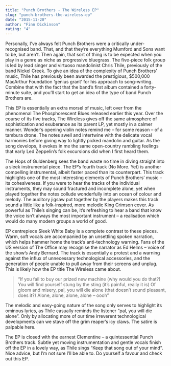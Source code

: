 ```yaml
---
title: "Punch Brothers - The Wireless EP"
slug: "punch-brothers-the-wireless-ep"
date: "2015-11-20"
author: "Finn Dickinson"
rating: "4"
---
```


Personally, I’ve always felt Punch Brothers were a critically under-recognised band. That, and that they’re everything Mumford and Sons want to be, but aren’t. Then again, that sort of thing is to be expected when you play in a genre as niche as progressive bluegrass. The five-piece folk group is led by lead singer and virtuoso mandolinist Chris Thile, previously of the band Nickel Creek. To give an idea of the complexity of Punch Brothers’ music, Thile has previously been awarded the prestigious, $500,000 MacArthur Foundation ‘genius grant’ for his approach to song-writing. Combine that with the fact that the band’s first album contained a forty-minute suite, and you’ll start to get an idea of the type of band Punch Brothers are.

This EP is essentially an extra morsel of music, left over from the phenomenal The Phosphorescent Blues released earlier this year. Over the course of its five tracks, The Wireless gives off the same atmosphere of sophistication and exuberance as its parent LP, yet mostly in a calmer manner. Wonder’s opening violin notes remind me – for some reason – of a tambura drone. The notes swell and intertwine with the delicate vocal harmonies before giving way to lightly picked mandolin and guitar. As the song develops, it evokes in me the same open-country rambling feelings that early Led Zeppelin’s folk excursions did when I first heard them.

The Hops of Guldenberg sees the band waste no time in diving straight into a sleek instrumental piece. The EP’s fourth track (No More. Yet) is another compelling instrumental, albeit faster paced than its counterpart. This track highlights one of the most interesting elements of Punch Brothers’ music – its cohesiveness. If you were to hear the tracks of the individual instruments, they may sound fractured and incomplete alone, yet when played together the notes collude wonderfully into an ocean of colour and melody. The auditory jigsaw put together by the players makes this track sound a little like a folk-inspired, more melodic King Crimson cover. As powerful as Thile’s singing can be, it’s refreshing to hear a band that know the voice isn’t always the most important instrument – a realisation which would do many modern groups a world of good.

EP centrepiece Sleek White Baby is a complete contrast to these pieces. Warm, soft vocals are accompanied by an unsettling spoken narration, which helps hammer home the track’s anti-technology warning. Fans of the US version of The Office may recognise the narrator as Ed Helms – voice of the show’s Andy Bernard. The track is essentially a protest and a warning against the influx of unnecessary technological accessories, and the generation of people unable to pull away from their screens and unplug. This is likely how the EP title The Wireless came about.

> “If you fail to buy our prized new machine (why would you do that?) You will find yourself stung by the sting (it’s painful, really it is) Of gloom and misery, pal, you will die alone (that doesn’t sound pleasant, does it?) Alone, alone, alone, alone – oooh”

The melodic and easy-going nature of the song only serves to highlight its ominous lyrics, as Thile casually reminds the listener “pal, you will die alone”. Only by allocating more of our time irreverent technological developments can we stave off the grim reaper’s icy claws. The satire is palpable here.

The EP is closed with the earnest Clementine – a quintessential Punch Brothers track. Subtle yet moving instrumentation and gentle vocals finish off the EP in a lovely way, as Thile sings “Keep that song out of your mind”. Nice advice, but I’m not sure I’ll be able to. Do yourself a favour and check out this EP.
